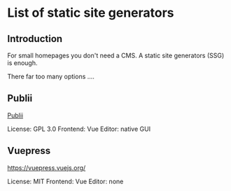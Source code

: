 # List of static site generators

## Introduction

For small homepages you don't need a CMS. A static site generators (SSG) is enough.

There far too many options ....

## Publii

[Publii](https://getpublii.com/)

License: GPL 3.0
Frontend: Vue
Editor: native GUI

## Vuepress

https://vuepress.vuejs.org/

License: MIT
Frontend: Vue
Editor: none


